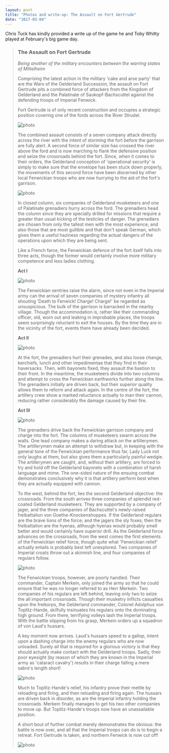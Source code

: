 ```yaml
---
layout: post
title: "Photos and write-up: The Assault on Fort Gertrude"
date: "2017-03-04"
---
```


Chris Tuck has kindly provided a write up of the game he and Toby Whitty played at February's big game day. 

> ### The Assault on Fort Gertrude
>
> _Being another of the military encounters between the warring states of Mittelheim_
>
> Comprising the latest action in the military 'cake and arse party' that are the Wars of the Gelderland Succession, the assault on Fort Gertrude pits a combined force of attackers from the Kingdom of Gelderland and the Palatinate of Saukopf-Bachscuttel against the defending troops of Imperial Fenwick.
>
> Fort Gertrude is of only recent construction and occupies a strategic position covering one of the fords across the River Strudel.
>
> ![photo](/static/assultonfortgertrude/aofg1.jpg)
>
> The combined assault consists of a seven company attack directly across the river with the intent of storming the fort before the garrison are fully alert. A second force of similar size has crossed the river above the ford and is now marching to flank the defensive position and seize the crossroads behind the fort. Since, when it comes to their orders, the Gelderland conception of 'operational security' is simply to make sure that the envelope has been stuck down properly, the movements of this second force have been discerned by other local Fenwickian troops who are now hurrying to the aid of the fort's garrison.
>
> ![photo](/static/assultonfortgertrude/aofg2.jpg)
>
> In closed column, six companies of Gelderland musketeers and one of Palatinate grenadiers hurry across the ford. The grenadiers head the column since they are specially drilled for missions that require a greater than usual kicking of the testicles of danger. The grenadiers are chosen from only the tallest men with the most experience; and also those that are most gullible and that don't speak German, which gives them a useful haziness regarding the actual dangers of the operations upon which they are being sent.
>
> Like a French farce, the Fenwickian defence of the fort itself falls into three acts, though the former would certainly involve more military competence and less ladies clothing.
>
> **Act I**
>
> ![photo](/static/assultonfortgertrude/aofg3.jpg)
>
> The Fenwickian sentries raise the alarm, since not even in the Imperial army can the arrival of seven companies of mystery infantry all shouting 'Death to Fenwick! Charge! Charge!' be regarded as unsuspicious. The bulk of the garrison is barracked in the nearby village. Though the accommodation is, rather like their commanding officer, old, worn out and leaking in improbable places, the troops seem surprisingly reluctant to exit the houses. By the time they are in the vicinity of the fort, events there have already been decided.
>
> **Act II**
>
> ![photo](/static/assultonfortgertrude/aofg4.jpg)
>
> At the fort, the grenadiers hurl their grenades, and also loose change, kerchiefs, lunch and other impedimentae that they find in their haversacks. Then, with bayonets fixed, they assault the bastion to their front. In the meantime, the musketeers divide into two columns and attempt to cross the Fenwickian earthworks further along the line. The grenadiers initially are driven back, but their superior quality allows them to reform and attack again. In the centre of the fort, the artillery crew show a marked reluctance actually to man their cannon, reducing rather considerably the damage caused by their fire.
>
> **Act III**
>
> ![photo](/static/assultonfortgertrude/aofg5.jpg)
>
> The grenadiers drive back the Fenwickian garrison company and charge into the fort. The columns of musketeers swarm across the walls. One lead company makes a daring attack on the artillerymen. The artillerymen make an attempt to withdraw but, in keeping with the general tone of the Fenwickian performance thus far, Lady Luck not only laughs at them, but also gives them a particularly painful wedgie. The artillerymen are caught, and, without their artillery, are forced to try and hold off the Gelderland bayonets with a combination of harsh language and mime. The one-sided nature of the ensuing combat demonstrates conclusively why it is that artillery perform best when they are actually equipped with cannon.
>
> To the west, behind the fort, lies the second Gelderland objective: the crossroads. From the south arrives three companies of splendid red-coated Gelderland musketeers. They are supported by a company of jager, and the three companies of Bachscuttel's newly-raised freibattalion von Goethe-Knockenshoppes. If the Gelderland regulars are the brave lions of the force; and the jagers the sly foxes; then the freibattalion are the hyenas, although hyenas would probably smell better and would certainly have superior drill. As the Gelderland force advances on the crossroads, from the west comes the first elements of the Fenwickian relief force, though quite what 'Fenwickian relief' actually entails is probably best left unexplored. Two companies of Imperial croats throw out a skirmish line, and four companies of regulars follow.
>
> ![photo](/static/assultonfortgertrude/aofg6.jpg)
>
> The Fenwickian troops, however, are poorly handled. Their commander, Captain Merkein, only joined the army so that he could ensure that he was no longer referred to as Herr Merkein. Two companies of his regulars are left behind, leaving only two to seize the all important crossroads. Though their musketry inflicts casualties upon the freikorps, the Gelderland commander, Colonel Adolphus von Toplitz-Hande, skilfully insinuates his regulars onto the dominating high ground. From there, terrifying volleys lash the Imperial troops. With the battle slipping from his grasp, Merkein orders up a squadron of von Laud's hussars.
>
> A key moment now arrives. Laud's hussars speed to a gallop, intent upon a dashing charge into the enemy regulars who are now unloaded. Surely all that is required for a glorious victory is that they should actually make contact with the Gelderland troops. Sadly, their poor eyesight (by reason of which they are known in the Imperial army as 'cataract cavalry') results in their charge falling a mere sabre's length short!
>
> ![photo](/static/assultonfortgertrude/aofg7.jpg)
>
> Much to Toplitz-Hande's relief, his infantry prove their mettle by reloading and firing, and then reloading and firing again. The hussars are driven back in disorder, as are the Imperial infantry holding the crossroads. Merkein finally manages to get his two other companies to move up. But Toplitz-Hande's troops now have an unassailable position.
>
> A short bout of further combat merely demonstrates the obvious: the battle is now over, and all that the Imperial troops can do is to begin a retreat. Fort Gertrude is taken, and northern Fenwick is now cut off!
>
> ![photo](/static/assultonfortgertrude/aofg8.jpg)
